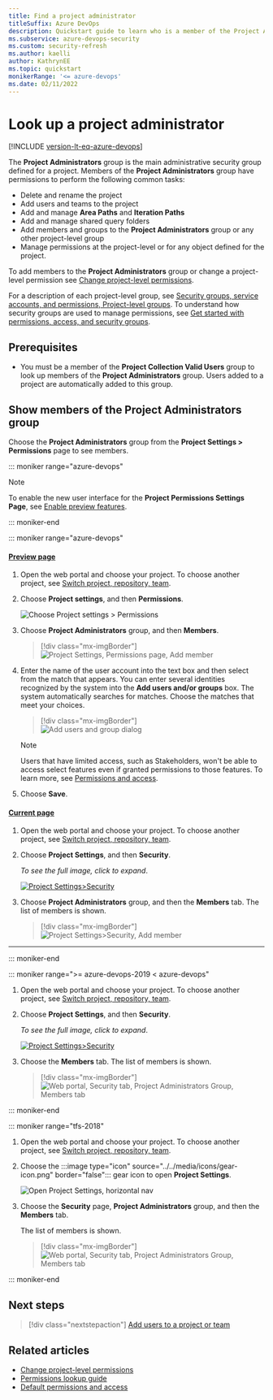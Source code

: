 ```yaml
---
title: Find a project administrator
titleSuffix: Azure DevOps
description: Quickstart guide to learn who is a member of the Project Administrators group in Azure DevOps
ms.subservice: azure-devops-security
ms.custom: security-refresh
ms.author: kaelli
author: KathrynEE
ms.topic: quickstart
monikerRange: '<= azure-devops'
ms.date: 02/11/2022
--- 
```


# Look up a project administrator 

[!INCLUDE [version-lt-eq-azure-devops](../../includes/version-lt-eq-azure-devops.md)]

The **Project Administrators** group is the main administrative security group defined for a project. Members of the **Project Administrators** group have permissions to perform the following common tasks:  

- Delete and rename the project  
- Add users and teams to the project
- Add and manage **Area Paths** and **Iteration Paths** 
- Add and manage shared query folders  
- Add members and groups to the **Project Administrators** group or any other project-level group
- Manage permissions at the project-level or for any object defined for the project.  

To add members to the **Project Administrators** group or change a project-level permission see [Change project-level permissions](change-project-level-permissions.md). 

For a description of each project-level group, see [Security groups, service accounts, and permissions, Project-level groups](permissions.md#project-level-groups). To understand how security groups are used to manage permissions, see [Get started with permissions, access, and security groups](about-permissions.md).   
 
## Prerequisites

* You must be a member of the **Project Collection Valid Users** group to look up members of the **Project Administrators** group. Users added to a project are automatically added to this group. 

## Show members of the Project Administrators group

Choose the **Project Administrators** group from the **Project Settings > Permissions** page to see members.  

::: moniker range="azure-devops"

> [!NOTE]   
> To enable the new user interface for the **Project Permissions Settings Page**, see [Enable preview features](../../project/navigation/preview-features.md).

::: moniker-end    

::: moniker range="azure-devops"

#### [Preview page](#tab/preview-page) 

1. Open the web portal and choose your project. To choose another project, see [Switch project, repository, team](../../project/navigation/go-to-project-repo.md).

2. Choose **Project settings**, and then **Permissions**.

	![Choose Project settings > Permissions](../settings/media/shared/open-project-settings-permissions-preview.png)

3. Choose **Project Administrators** group, and then **Members**.  

	> [!div class="mx-imgBorder"]  
	> ![Project Settings, Permissions page, Add member](media/project-collection/project-admin-members-tab-s154.png) 

4. Enter the name of the user account into the text box and then select from the match that appears. You can enter several identities recognized by the system into the **Add users and/or groups** box. The system automatically searches for matches. Choose the matches that meet your choices. 

	> [!div class="mx-imgBorder"]  
	> ![Add users and group dialog](media/project-collection/add-member-project-admin.png)  

	> [!NOTE]   
	> Users that have limited access, such as Stakeholders, won't be able to access select features even if granted permissions to those features. To learn more, see [Permissions and access](permissions-access.md).

5. Choose **Save**. 

#### [Current page](#tab/current-page) 

1. Open the web portal and choose your project. To choose another project, see [Switch project, repository, team](../../project/navigation/go-to-project-repo.md).

2. Choose **Project Settings**, and then **Security**.

	*To see the full image, click to expand*.

	[![Project Settings>Security](media/view-permissions/open-security-project-level-vert.png)](media/view-permissions/open-security-project-level-vert-expanded.png#lightbox) 

3. Choose **Project Administrators** group, and then the **Members** tab.  The list of members is shown.   

	> [!div class="mx-imgBorder"]  
	> ![Project Settings>Security, Add member](media/project-level-permissions-add-member.png) 

* * *

::: moniker-end    


::: moniker range=">= azure-devops-2019 < azure-devops"

1. Open the web portal and choose your project. To choose another project, see [Switch project, repository, team](../../project/navigation/go-to-project-repo.md).

2. Choose **Project Settings**, and then **Security**.

	*To see the full image, click to expand*.

	[![Project Settings>Security](media/view-permissions/open-security-project-level-vert.png)](media/view-permissions/open-security-project-level-vert-expanded.png#lightbox) 

3. Choose the **Members** tab. The list of members is shown. 

	> [!div class="mx-imgBorder"]  
	> ![Web portal, Security tab, Project Administrators Group, Members tab](media/view-permissions-project-level-membership.png) 

::: moniker-end  


::: moniker range="tfs-2018"  

1. Open the web portal and choose your project. To choose another project, see [Switch project, repository, team](../../project/navigation/go-to-project-repo.md).  

2. Choose the :::image type="icon" source="../../media/icons/gear-icon.png" border="false"::: gear icon to open **Project Settings**.

   ![Open Project Settings, horizontal nav](../../media/settings/open-project-settings-horz.png)  

3. Choose the **Security** page, **Project Administrators** group, and then the **Members** tab.  

	The list of members is shown. 

	> [!div class="mx-imgBorder"]  
	> ![Web portal, Security tab, Project Administrators Group, Members tab](media/view-permissions-project-level-membership.png) 

::: moniker-end

 
## Next steps

> [!div class="nextstepaction"]
> [Add users to a project or team](add-users-team-project.md) 

## Related articles

- [Change project-level permissions](change-project-level-permissions.md)
- [Permissions lookup guide](permissions-lookup-guide.md)
- [Default permissions and access](permissions-access.md) 
